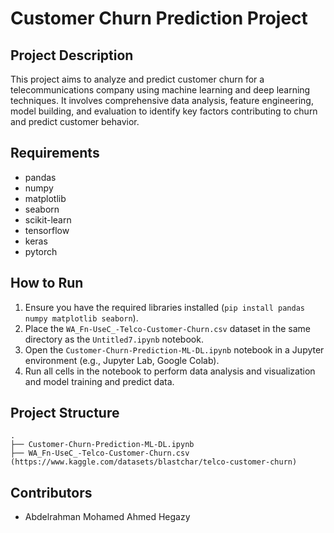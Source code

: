 # Customer Churn Prediction Project

## Project Description
This project aims to analyze and predict customer churn for a telecommunications company using machine learning and deep learning techniques. It involves comprehensive data analysis, feature engineering, model building, and evaluation to identify key factors contributing to churn and predict customer behavior.

## Requirements
- pandas
- numpy
- matplotlib
- seaborn
- scikit-learn
- tensorflow
- keras
- pytorch

## How to Run
1. Ensure you have the required libraries installed (`pip install pandas numpy matplotlib seaborn`).
2. Place the `WA_Fn-UseC_-Telco-Customer-Churn.csv` dataset in the same directory as the `Untitled7.ipynb` notebook.
3. Open the `Customer-Churn-Prediction-ML-DL.ipynb` notebook in a Jupyter environment (e.g., Jupyter Lab, Google Colab).
4. Run all cells in the notebook to perform data analysis and visualization and model training and predict data.

## Project Structure
```
. 
├── Customer-Churn-Prediction-ML-DL.ipynb
├── WA_Fn-UseC_-Telco-Customer-Churn.csv (https://www.kaggle.com/datasets/blastchar/telco-customer-churn)

```

## Contributors
- Abdelrahman Mohamed Ahmed Hegazy
